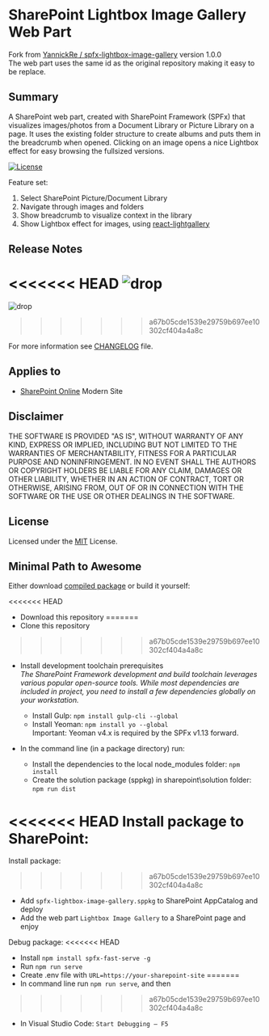 # SharePoint Lightbox Image Gallery Web Part

Fork from [YannickRe / spfx-lightbox-image-gallery](https://github.com/YannickRe/spfx-lightbox-image-gallery) version 1.0.0<br>
The web part uses the same id as the original repository making it easy to be replace.
## Summary

A SharePoint web part, created with SharePoint Framework (SPFx) that visualizes images/photos from a Document Library or Picture Library on a page. It uses the existing folder structure to create albums and puts them in the breadcrumb when opened. Clicking on an image opens a nice Lightbox effect for easy browsing the fullsized versions.

[![License](https://img.shields.io/badge/License-MIT-blue.svg)](LICENSE)

<!-- ![directory](/assets/SPFxLightRoomImageGalleryWebPart.gif) -->

Feature set:
1. Select SharePoint Picture/Document Library
2. Navigate through images and folders
3. Show breadcrumb to visualize context in the library
4. Show Lightbox effect for images, using [react-lightgallery](https://github.com/VLZH/react-lightgallery)

## Release Notes

<<<<<<< HEAD
![drop](https://img.shields.io/badge/Version-2.0.0-green.svg)
=======
![drop](https://img.shields.io/badge/version-1.0.2-green.svg)
>>>>>>> a67b05cde1539e29759b697ee10302cf404a4a8c

For more information see [CHANGELOG](CHANGELOG.md) file.

## Applies to

* [SharePoint Online](https://docs.microsoft.com/sharepoint/dev/spfx/sharepoint-framework-overview) Modern Site

## Disclaimer
THE SOFTWARE IS PROVIDED "AS IS", WITHOUT WARRANTY OF ANY KIND, EXPRESS OR IMPLIED, INCLUDING BUT NOT LIMITED TO THE WARRANTIES OF MERCHANTABILITY, FITNESS FOR A PARTICULAR PURPOSE AND NONINFRINGEMENT. IN NO EVENT SHALL THE AUTHORS OR COPYRIGHT HOLDERS BE LIABLE FOR ANY CLAIM, DAMAGES OR OTHER LIABILITY, WHETHER IN AN ACTION OF CONTRACT, TORT OR OTHERWISE, ARISING FROM, OUT OF OR IN CONNECTION WITH THE SOFTWARE OR THE USE OR OTHER DEALINGS IN THE SOFTWARE.

## License
Licensed under the [MIT](LICENSE.md) License.

## Minimal Path to Awesome
Either download [compiled package](https://github.com/chrobaktruhlik/spfx-lightbox-image-gallery/releases/latest) or build it yourself:

<<<<<<< HEAD
- Download this repository
=======
- Clone this repository
>>>>>>> a67b05cde1539e29759b697ee10302cf404a4a8c
- Install development toolchain prerequisites<br><span style="font-style:italic;">The SharePoint Framework development and build toolchain leverages various popular open-source tools. While most dependencies are included in project, you need to install a few dependencies globally on your workstation.</span>

  - Install Gulp: `npm install gulp-cli --global`
  - Install Yeoman: `npm install yo --global`<br>Important: Yeoman v4.x is required by the SPFx v1.13 forward.
- In the command line (in a package directory) run:
  - Install the dependencies to the local node_modules folder: `npm install`
  - Create the solution package (sppkg) in sharepoint\solution folder: `npm run dist`

<<<<<<< HEAD
Install package to SharePoint:
=======
Install package:
>>>>>>> a67b05cde1539e29759b697ee10302cf404a4a8c
- Add `spfx-lightbox-image-gallery.sppkg` to SharePoint AppCatalog and deploy
- Add the web part `Lightbox Image Gallery` to a SharePoint page and enjoy

Debug package:
<<<<<<< HEAD
- Install `npm install spfx-fast-serve -g`
- Run `npm run serve`
- Create .env file with `URL=https://your-sharepoint-site`
=======
- In command line run `npm run serve`, and then
>>>>>>> a67b05cde1539e29759b697ee10302cf404a4a8c
- In Visual Studio Code: `Start Debugging – F5`